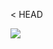 < HEAD
</head>


<body>

 <img src=/home/vlad/DevOps_online_Kyiv_2020Q42021Q1/m2/task2.2/images/1.jpg />

</body>
</html>
